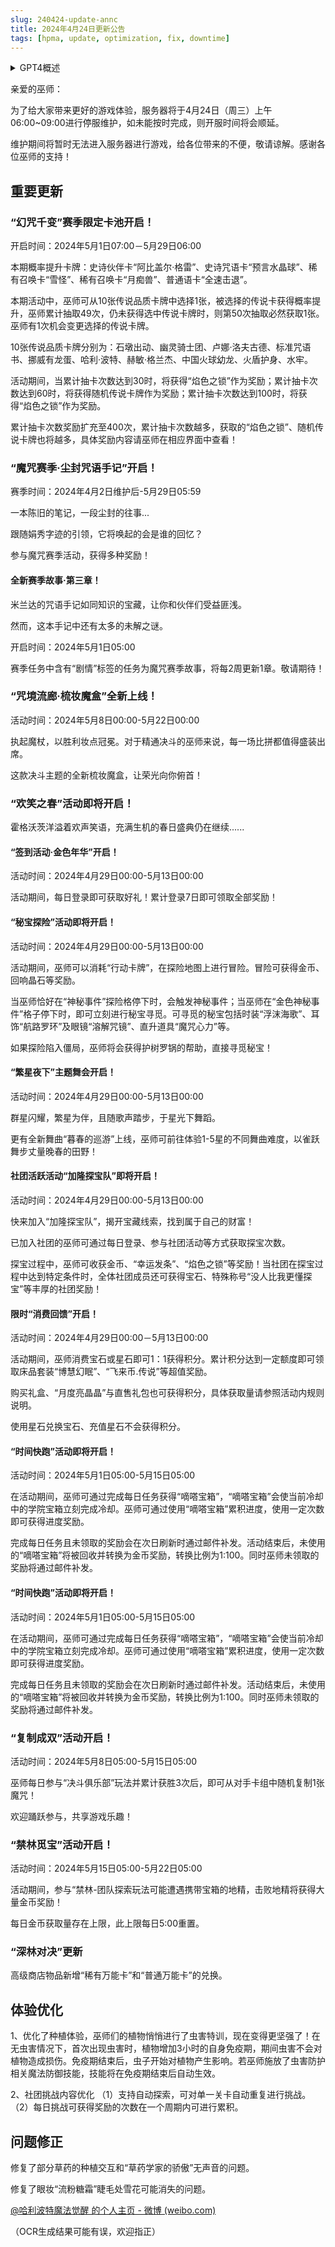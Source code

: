 ```yaml
---
slug: 240424-update-annc
title: 2024年4月24日更新公告
tags: [hpma, update, optimization, fix, downtime]
---
```


<details>
<summary>GPT4概述</summary>

即将推出一系列更新和活动，包括“幻咒千变”赛季限定卡池的开启，其中玩家可选择传说品质卡牌并获得概率提升；魔咒赛季“尘封咒语手记”带来新剧情和奖励；新增“咒境流廊·梳妆魔盒”和“欢笑之春”活动，提供签到好礼、秘宝探险、主题舞会和社团活跃活动；“时间快跑”活动允许玩家通过完成任务获得宝箱加速学院宝箱冷却；“复制成双”和“禁林觅宝”活动提供决斗获胜奖励和探索禁林的金币奖励；体验优化包括种植体验改善和社团挑战内容优化；同时，修复了草药种植交互和部分装扮问题。这些更新和活动旨在增强游戏体验并提供丰富的玩家互动。


</details>

<!--truncate-->
亲爱的巫师：

为了给大家带来更好的游戏体验，服务器将于4月24日（周三）上午06:00~09:00进行停服维护，如未能按时完成，则开服时间将会顺延。

维护期间将暂时无法进入服务器进行游戏，给各位带来的不便，敬请谅解。感谢各位巫师的支持！

## 重要更新

### <span id='introduction'>“幻咒千变”赛季限定卡池开启！</span>

开启时间：2024年5月1日07:00－5月29日06:00

本期概率提升卡牌：史诗伙伴卡“阿比盖尔·格雷”、史诗咒语卡“预言水晶球”、稀有召唤卡“雪怪”、稀有召唤卡“月痴兽”、普通语卡“全速击退”。

本期活动中，巫师可从10张传说品质卡牌中选择1张，被选择的传说卡获得概率提升，巫师累计抽取49次，仍未获得选中传说卡牌时，则第50次抽取必然获取1张。巫师有1次机会变更选择的传说卡牌。

10张传说品质卡牌分别为：石墩出动、幽灵骑士团、卢娜·洛夫古德、标准咒语书、挪威有龙蛋、哈利·波特、赫敏·格兰杰、中国火球幼龙、火盾护身、水牢。

活动期间，当累计抽卡次数达到30时，将获得“焰色之锁”作为奖励；累计抽卡次数达到60时，将获得随机传说卡牌作为奖励；累计抽卡次数达到100时，将获得“焰色之锁”作为奖励。

累计抽卡次数奖励扩充至400次，累计抽卡次数越多，获取的“焰色之锁”、随机传说卡牌也将越多，具体奖励内容请巫师在相应界面中查看！

### “魔咒赛季·尘封咒语手记”开启！

赛季时间：2024年4月2日维护后-5月29日05:59

一本陈旧的笔记，一段尘封的往事...

跟随娟秀字迹的引领，它将唤起的会是谁的回忆？

参与魔咒赛季活动，获得多种奖励！

#### 全新赛季故事·第三章！

米兰达的咒语手记如同知识的宝藏，让你和伙伴们受益匪浅。

然而，这本手记中还有太多的未解之谜。

开启时间：2024年5月1日05:00

赛季任务中含有“剧情”标签的任务为魔咒赛季故事，将每2周更新1章。敬请期待！

### “咒境流廊·梳妆魔盒”全新上线！

活动时间：2024年5月8日00:00-5月22日00:00

执起魔杖，以胜利妆点冠冕。对于精通决斗的巫师来说，每一场比拼都值得盛装出席。

这款决斗主题的全新梳妆魔盒，让荣光向你俯首！

### “欢笑之春”活动即将开启！

霍格沃茨洋溢着欢声笑语，充满生机的春日盛典仍在继续......

#### “签到活动·金色年华”开启！

活动时间：2024年4月29日00:00-5月13日00:00

活动期间，每日登录即可获取好礼！累计登录7日即可领取全部奖励！

#### “秘宝探险”活动即将开启！

活动时间：2024年4月29日00:00-5月13日00:00

活动期间，巫师可以消耗“行动卡牌”，在探险地图上进行冒险。冒险可获得金币、回响晶石等奖励。

当巫师恰好在“神秘事件”探险格停下时，会触发神秘事件；当巫师在“金色神秘事件”格子停下时，即可立刻进行秘宝寻觅。可寻觅的秘宝包括时装“浮沫海歌”、耳饰“航路罗环”及眼镜“溶解咒镜”、直升道具“魔咒心力”等。

如果探险陷入僵局，巫师将会获得护树罗锅的帮助，直接寻觅秘宝！

#### “繁星夜下”主题舞会开启！

活动时间：2024年4月29日00:00-5月13日00:00

群星闪耀，繁星为伴，且随歌声踏步，于星光下舞蹈。

更有全新舞曲“暮春的巡游”上线，巫师可前往体验1-5星的不同舞曲难度，以雀跃舞步丈量晚春的田野！

#### 社团活跃活动“加隆探宝队”即将开启！

活动时间：2024年4月29日00:00-5月13日00:00

快来加入“加隆探宝队”，揭开宝藏线索，找到属于自己的财富！

已加入社团的巫师可通过每日登录、参与社团活动等方式获取探宝次数。

探宝过程中，巫师可收获金币、“幸运发条”、“焰色之锁”等奖励！当社团在探宝过程中达到特定条件时，全体社团成员还可获得宝石、特殊称号“没人比我更懂探宝”等丰厚的社团奖励！

#### 限时“消费回馈”开启！

活动时间：2024年4月29日00:00－5月13日00:00

活动期间，巫师消费宝石或星石即可1：1获得积分。累计积分达到一定额度即可领取床品套装“博慧幻眠”、“飞来币.传说”等超值奖励。

购买礼盒、“月度亮晶晶”与直售礼包也可获得积分，具体获取量请参照活动内规则说明。

使用星石兑换宝石、充值星石不会获得积分。

#### “时间快跑”活动即将开启！

活动时间：2024年5月1日05:00-5月15日05:00

在活动期间，巫师可通过完成每日任务获得“嘀嗒宝箱”，“嘀嗒宝箱”会使当前冷却中的学院宝箱立刻完成冷却。巫师可通过使用“嘀嗒宝箱”累积进度，使用一定次数即可获得进度奖励。

完成每日任务且未领取的奖励会在次日刷新时通过邮件补发。活动结束后，未使用的“嘀嗒宝箱”将被回收并转换为金币奖励，转换比例为1:100。同时巫师未领取的奖励将通过邮件补发。

#### “时间快跑”活动即将开启！

活动时间：2024年5月1日05:00-5月15日05:00

在活动期间，巫师可通过完成每日任务获得“嘀嗒宝箱”，“嘀嗒宝箱”会使当前冷却中的学院宝箱立刻完成冷却。巫师可通过使用“嘀嗒宝箱”累积进度，使用一定次数即可获得进度奖励。

完成每日任务且未领取的奖励会在次日刷新时通过邮件补发。活动结束后，未使用的“嘀嗒宝箱”将被回收并转换为金币奖励，转换比例为1:100。同时巫师未领取的奖励将通过邮件补发。

### “复制成双”活动开启！

活动时间：2024年5月8日05:00-5月15日05:00

巫师每日参与“决斗俱乐部”玩法并累计获胜3次后，即可从对手卡组中随机复制1张魔咒！

欢迎踊跃参与，共享游戏乐趣！

### “禁林觅宝”活动开启！

活动时间：2024年5月15日05:00-5月22日05:00

活动期间，参与“禁林-团队探索玩法可能遭遇携带宝箱的地精，击败地精将获得大量金币奖励！

每日金币获取量存在上限，此上限每日5:00重置。

### “深林对决”更新

高级商店物品新增“稀有万能卡”和“普通万能卡”的兑换。

## 体验优化

1、优化了种植体验，巫师们的植物悄悄进行了虫害特训，现在变得更坚强了！在无虫害情况下，首次出现虫害时，植物增加3小时的自身免疫期，期间虫害不会对植物造成损伤。免疫期结束后，虫子开始对植物产生影响。若巫师施放了虫害防护相关魔法防御技能，技能将在免疫期结束后自动生效。

2、社团挑战内容优化
（1）支持自动探索，可对单一关卡自动重复进行挑战。
（2）每日挑战可获得奖励的次数在一个周期内可进行累积。

## 问题修正

修复了部分草药的种植交互和“草药学家的骄傲”无声音的问题。

修复了眼妆“流粉糖霜”睫毛处雪花可能消失的问题。

[@哈利波特魔法觉醒 的个人主页 - 微博 (weibo.com)](https://weibo.com/u/6756101742)

（OCR生成结果可能有误，欢迎指正）